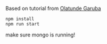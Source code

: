 Based on tutorial from  [Olatunde Garuba](https://www.codementor.io/olatundegaruba/nodejs-restful-apis-in-10-minutes-q0sgsfhbd)

    npm install  
    npm run start

make sure mongo is running!
